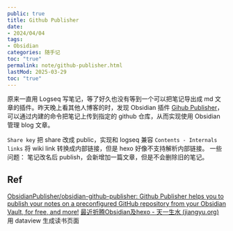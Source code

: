 ```yaml
---
public: true
title: Github Publisher
date:
- 2024/04/04
tags:
- Obsidian
categories: 随手记
toc: "true"
permalink: note/github-publisher.html
lastMod: 2025-03-29
toc: "true"
---
```

原来一直用 Logseq 写笔记，等了好久也没有等到一个可以把笔记导出成 md 文章的插件。昨天晚上看其他人博客的时，发现 Obsidian 插件 [Gihub Publisher](https://github.com/ObsidianPublisher/obsidian-github-publisher)，可以通过内建的命令把笔记上传到指定的 github 仓库，从而实现使用 Obsidian 管理 blog 文章。

<!-- more -->
`Share key` 把 share 改成 public，实现和 logseq 兼容
`Contents - Internals links` 将 wiki link 转换成内部链接，但是 hexo 好像不支持解析内部链接。
一些问题：
笔记改名后 publish，会新增加一篇文章，但是不会删除旧的笔记。
## Ref
[ObsidianPublisher/obsidian-github-publisher: Github Publisher helps you to publish your notes on a preconfigured GitHub repository from your Obsidian Vault, for free, and more!]()
[最近折腾Obsidian及hexo - 天一生水 (jiangyu.org)](https://www.jiangyu.org/obsidian-plugin-and-hexo/)
用 dataview 生成读书页面